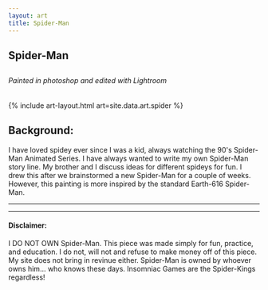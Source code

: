```yaml
---
layout: art
title: Spider-Man
---
```



<div class=center><h2>Spider-Man<h2></div>
<div class=center><h6>Painted in photoshop and edited with Lightroom</h6></div>
{% include art-layout.html art=site.data.art.spider %}

<h2>Background:</h2>

<p>I have loved spidey ever since I was a kid, always watching the 90's Spider-Man Animated Series. I have always wanted to write my own Spider-Man story line. My brother and I discuss ideas for different spideys for fun. I drew this after we brainstormed a new Spider-Man for a couple of weeks. However, this painting is more inspired by the standard Earth-616 Spider-Man.</p>

<hr>
<hr>

<h4>Disclaimer:</h4>
<p>I DO NOT OWN Spider-Man. This piece was made simply for fun, practice, and education. I do not, will not and refuse to make money off of this piece. My site does not bring in revinue either. Spider-Man is owned by whoever owns him... who knows these days. Insomniac Games are the Spider-Kings regardless!</p>
